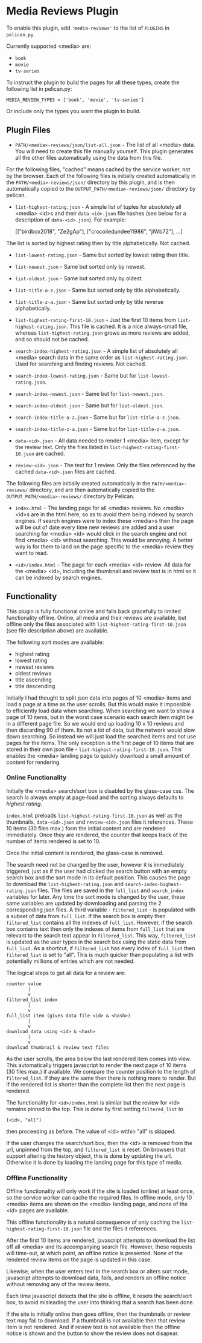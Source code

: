 # Media Reviews Plugin

To enable this plugin, add `'media-reviews'` to the list of `PLUGINS` in
`pelican.py`.

Currently supported \<media> are:
- `book`
- `movie`
- `tv-series`

To instruct the plugin to build the pages for all these types, create the
following list in pelican.py:

    MEDIA_REVIEW_TYPES = ['book', 'movie', 'tv-series']

Or include only the types you want the plugin to build.

## Plugin Files 

- `PATH/<media>-reviews/json/list-all.json` - The list of all \<media> data.
You will need to create this file manually yourself. This plugin generates all
the other files automatically using the data from this file.

For the following files, "cached" means cached by the service worker, not by the
browser. Each of the following files is initially created automatically in the
`PATH/<media>-reviews/json/` directory by this plugin, and is then automatically
copied to the `OUTPUT_PATH/<media>-reviews/json/` directory by pelican.

- `list-highest-rating.json` - A simple list of tuples for absolutely all
\<media> \<id>s and their `data-<id>.json` file hashes (see below for a
description of `data-<id>.json`). For example:

    [["birdbox2018", "Ze2gAp"], ["crocoiledundee11986", "jIWb72"], ...]

The list is sorted by highest rating then by title alphabetically. Not cached.

- `list-lowest-rating.json` - Same but sorted by lowest rating then title.
- `list-newest.json` - Same but sorted only by newest.
- `list-oldest.json` - Same but sorted only by oldest.
- `list-title-a-z.json` - Same but sorted only by title alphabetically.
- `list-title-z-a.json` - Same but sorted only by title reverse alphabetically.

- `list-highest-rating-first-10.json` - Just the first 10 items from
`list-highest-rating.json`. This file is cached. It is a nice always-small file,
whereas `list-highest-rating.json` grows as more reviews are added, and so
should not be cached.

- `search-index-highest-rating.json` - A simple list of absolutely all \<media>
search data in the same order as `list-highest-rating.json`. Used for searching
and finding reviews. Not cached.

- `search-index-lowest-rating.json` - Same but for `list-lowest-rating.json`.
- `search-index-newest.json` - Same but for `list-newest.json`.
- `search-index-oldest.json` - Same but for `list-oldest.json`.
- `search-index-title-a-z.json` - Same but for `list-title-a-z.json`.
- `search-index-title-z-a.json` - Same but for `list-title-z-a.json`.

- `data-<id>.json` - All data needed to render 1 \<media> item, except for the
review text. Only the files listed in `list-highest-rating-first-10.json` are
cached.

- `review-<id>.json` - The text for 1 review. Only the files referenced by the
cached `data-<id>.json` files are cached.

The following files are initially created automatically in the
`PATH/<media>-reviews/` directory, and are then automatically copied to the
`OUTPUT_PATH/<media>-reviews/` directory by Pelican.

- `index.html` - The landing page for all \<media> reviews. No \<media> \<id>s
are in the html here, so as to avoid them being indexed by search engines. If
search engines were to index these \<media>s then the page will be out of date
every time new reviews are added and a user searching for \<media> \<id> would
click in the search engine and not find \<media> \<id> without searching. This
would be annoying. A better way is for them to land on the page specific to the
\<media> review they want to read.

- `<id>/index.html` - The page for each \<media> \<id> review. All data for the
\<media> \<id>, including the thumbnail and review text is in html so it can be
indexed by search engines.

## Functionality

This plugin is fully functional online and falls back gracefully to limited
functionality offline. Online, all media and their reviews are available, but
offline only the files associated with `list-highest-rating-first-10.json` (see
file description above) are available.

The following sort modes are available:

- highest rating
- lowest rating
- newest reviews
- oldest reviews
- title ascending
- title descending

Initially I had thought to split json data into pages of 10 \<media> items and
load a page at a time as the user scrolls. But this would make it impossible to
efficiently load data when searching. When searching we want to show a page of
10 items, but in the worst case scenario each search item might be in a
different page file. So we would end up loading 10 x 10 reviews and then
discarding 90 of them. Its not a lot of data, but the network would slow down
searching. So instead we will just load the searched items and not use pages for
the items. The only exception is the first page of 10 items that are stored in
their own json file - `list-highest-rating-first-10.json`. This enables the
\<media> landing page to quickly download a small amount of content for
rendering.

### Online Functionality

Initially the \<media> search/sort box is disabled by the glass-case css. The
search is always empty at page-load and the sorting always defaults to _highest
rating_.

`index.html` preloads `list-highest-rating-first-10.json` as well as the
thumbnails, `data-<id>.json` and `review-<id>.json` files it references. These
10 items (30 files max.) form the initial content and are rendered immediately.
Once they are rendered, the counter that keeps track of the number of items
rendered is set to 10.

Once the initial content is rendered, the glass-case is removed.

The search need not be changed by the user, however it is immediately triggered,
just as if the user had clicked the search button with an empty search box and
the sort mode in its default position. This causes the page to download the
`list-highest-rating.json` and `search-index-highest-rating.json` files. The
files are saved in the `full_list` and `search_index` variables for later. Any
time the sort mode is changed by the user, these same variables are updated by
downloading and parsing the 2 corresponding json files. A third variable -
`filtered_list` - is populated with a subset of data from `full_list`. If the
search box is empty then `filtered_list` contains all the indexes of
`full_list`. However, if the search box contains text then only the indexes of
items from `full_list` that are relevant to the search text appear in
`filtered_list`. This way, `filtered_list` is updated as the user types in the
search box using the static data from `full_list`. As a shortcut, if
`filtered_list` has every index of `full_list` then `filtered_list` is set to
"all". This is much quicker than populating a list with potentially millions of
entries which are not needed.

The logical steps to get all data for a review are:

    counter value
            |
            v
    filtered_list index
            |
            v
    full_list item (gives data file <id> & <hash>)
            |
            v
    download data using <id> & <hash>
            |
            v
    download thumbnail & review text files

As the user scrolls, the area below the last rendered item comes into view. This
automatically triggers javascript to render the next page of 10 items (30 files
max.) if available. We compare the counter position to the length of
`filtered_list`. If they are the same then there is nothing more to render.
But if the rendered list is shorter than the complete list then the next page is
rendered.

The functionality for `<id>/index.html` is similar but the review for \<id>
remains pinned to the top. This is done by first setting `filtered_list` to

    [<id>, "all"]

then proceeding as before. The value of \<id> within "all" is skipped.

If the user changes the search/sort box, then the \<id> is removed from the url,
unpinned from the top, and `filtered_list` is reset. On browsers that support
altering the history object, this is done by updating the url. Otherwise it is
done by loading the landing page for this type of media.

### Offline Functionality

Offline functionality will only work if the site is loaded (online) at least
once, so the service worker can cache the required files. In offline mode, only
10 \<media> items are shown on the \<media> landing page, and none of the \<id>
pages are available.

This offline functionality is a natural consequence of only caching the
`list-highest-rating-first-10.json` file and the files it references.

After the first 10 items are rendered, javascript attempts to download the list
off all \<media> and its accompanying search file. However, these requests will
time-out, at which point, an offline notice is presented. None of the rendered
review items on the page is updated in this case.

Likewise, when the user enters text in the search box or alters sort mode,
javascript attempts to download data, fails, and renders an offline notice
without removing any of the review items.

Each time javascript detects that the site is offline, it resets the search/sort
box, to avoid misleading the user into thinking that a search has been done.

If the site is initially online then goes offline, then the thumbnails or review
text may fail to download. If a thumbnail is not available then that review item
is not rendered. And if review text is not available then the offline notice is
shown and the button to show the review does not disapear.
